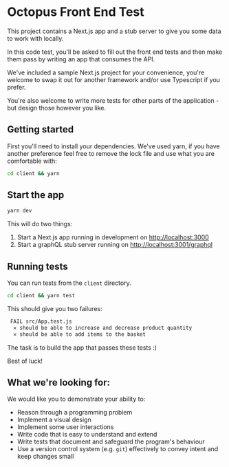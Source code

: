 Octopus Front End Test
======================

This project contains a Next.js app and a stub server to give you some data to work with locally.

In this code test, you'll be asked to fill out the front end tests and then make them pass by writing an app that consumes the API.

We've included a sample Next.js project for your convenience, you're welcome to swap
it out for another framework and/or use Typescript if you prefer.

You're also welcome to write more tests for other parts of the application - but design those however you like.

Getting started
---------------

First you'll need to install your dependencies. We've used yarn, if you have another preference feel
free to remove the lock file and use what you are comfortable with:

```bash
cd client && yarn
```

Start the app
-------------

```bash
yarn dev
```

This will do two things:

1. Start a Next.js app running in development on [http://localhost:3000](http://localhost:3000) 
2. Start a graphQL stub server running on [http://localhost:3001/graphql](http://localhost:3001/graphql)


Running tests
-------------

You can run tests from the `client` directory.

```bash
cd client && yarn test
```

This should give you two failures:

```bash
 FAIL src/App.test.js
  ✕ should be able to increase and decrease product quantity
  ✕ should be able to add items to the basket
```

The task is to build the app that passes these tests :)

Best of luck!


What we're looking for:
----------------------

We would like you to demonstrate your ability to:

- Reason through a programming problem
- Implement a visual design
- Implement some user interactions
- Write code that is easy to understand and extend
- Write tests that document and safeguard the program's behaviour
- Use a version control system (e.g. `git`) effectively to convey intent and keep changes small